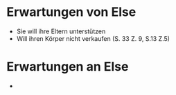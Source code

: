 # Erwartungen von Else
+ Sie will ihre Eltern unterstützen
+ Will ihren Körper nicht verkaufen (S. 33 Z. 9, S.13 Z.5)
# Erwartungen an Else
+ 